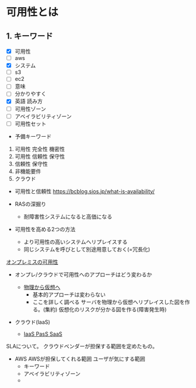 # 可用性とは

## 1. キーワード

* [x] 可用性
* [ ] aws
* [x] システム
* [ ] s3
* [ ] ec2
* [ ] 意味
* [ ] 分かりやすく
* [x] 英語 読み方
* [ ] 可用性ゾーン
* [ ] アベイラビリティゾーン
* [ ] 可用性セット

* 予備キーワード
1. 可用性 完全性 機密性
2. 可用性 信頼性 保守性
3. 信頼性 保守性
4. 非機能要件
5. クラウド

* 可用性と信頼性
https://bcblog.sios.jp/what-is-availability/

* RASの深掘り
  + 耐障害性システムになると高価になる

* 可用性を高める2つの方法
  + より可用性の高いシステムへリプレイスする
  + 同じシステムを呼びとして別途用意しておく(=冗長化)

[オンプレミスの可用性](https://www.google.com/search?q=%E3%82%AA%E3%83%B3%E3%83%97%E3%83%AC%E3%80%80%E5%8F%AF%E7%94%A8%E6%80%A7&sxsrf=ALiCzsYgnOYdf0DYcNeLbQe92YmGQ0QAuQ%3A1666656080747&ei=UCdXY4qWLY7i2roPodORgAk&ved=0ahUKEwiK_p7difr6AhUOsVYBHaFpBJAQ4dUDCA8&uact=5&oq=%E3%82%AA%E3%83%B3%E3%83%97%E3%83%AC%E3%80%80%E5%8F%AF%E7%94%A8%E6%80%A7&gs_lcp=Cgdnd3Mtd2l6EAMyCQgAEAQQgAQQJToKCAAQRxDWBBCwAzoNCAAQ5AIQ1gQQsAMYAToFCAAQogQ6BwgAEB4QogQ6BAgAEB5KBAhNGAFKBAhBGABKBAhGGAFQQljvFmDBGGgBcAF4AIABcogBkAOSAQMyLjKYAQCgAQHIAQ_AAQHaAQYIARABGAk&sclient=gws-wiz)

* オンプレ/クラウドで可用性へのアプローチはどう変わるか
  + [物理から仮想へ](https://www.google.com/search?q=%E7%89%A9%E7%90%86+%E4%BB%AE%E6%83%B3+%E7%A7%BB%E8%A1%8C+%E5%8F%AF%E7%94%A8%E6%80%A7&oq=%E7%89%A9%E7%90%86%E3%80%80%E4%BB%AE%E6%83%B3%E3%80%80%E7%A7%BB%E8%A1%8C%E3%80%80%E5%8F%AF%E7%94%A8%E6%80%A7&aqs=chrome..69i57.9509j0j1&sourceid=chrome&ie=UTF-8)
    - 基本的アプローチは変わらない
    - ここを詳しく調べる
サーバを物理から仮想へリプレイスした図を作る。(集約)
仮想化のリスクが分かる図を作る(障害発生時)

* クラウド(laaS)
  + [IaaS PasS SaaS](https://www.google.com/search?q=IaaS+PasS+SaaS&sxsrf=ALiCzsYWFP-7U2iqRPKvL02acIWsZv1Bag%3A1666655588361&ei=ZCVXY5vWFZWk2roPxd6g-Ag&ved=0ahUKEwibmLryh_r6AhUVklYBHUUvCI8Q4dUDCA8&uact=5&oq=IaaS+PasS+SaaS&gs_lcp=Cgdnd3Mtd2l6EAMyDQgAEIAEELEDEIMBEAoyBwgAEIAEEAoyBwgAEIAEEAoyBwgAEIAEEAoyBwgAEIAEEAoyBwgAEIAEEAoyBwgAEIAEEAoyBwgAEIAEEAoyBwgAEIAEEAoyBwgAEIAEEAo6CggAEEcQ1gQQsAM6CwgAEIAEELEDEIMBOgUIABCABDoECAAQQzoNCAAQgAQQsQMQgwEQDToHCAAQgAQQDUoECE0YAUoECEEYAEoECEYYAFCsOFjmhAFg54YBaApwAHgAgAHCAYgBig6SAQM3LjmYAQCgAQHIAQrAAQE&sclient=gws-wiz)

SLAについて。
クラウドベンダーが担保する範囲を定めたもの。

* AWS
AWSが担保してくれる範囲
ユーザが気にする範囲
  + キーワード
  + アベイラビリティゾーン
  -
